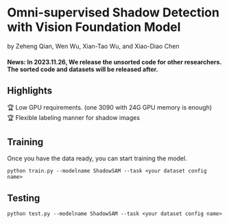 # Omni-supervised Shadow Detection with Vision Foundation Model
by Zeheng Qian, Wen Wu, Xian-Tao Wu, and Xiao-Diao Chen

#### News: In 2023.11.26, We release the unsorted code for other researchers. The sorted code and datasets will be released after.

## Highlights
🏆 Low GPU requirements. (one 3090 with 24G GPU memory is enough)\
🏆 Flexible labeling manner for shadow images


## Training
Once you have the data ready, you can start training the model.
```
python train.py --modelname ShadowSAM --task <your dataset config name>
```
## Testing
```
python test.py --modelname ShadowSAM --task <your dataset config name>
```
